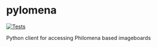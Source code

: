 # pylomena

[![Tests](https://github.com/flynnmlp/pylomena/actions/workflows/tests.yml/badge.svg)](https://github.com/flynnmlp/pylomena/actions/workflows/tests.yml)

Python client for accessing Philomena based imageboards

